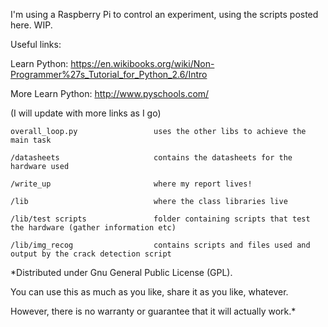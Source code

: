I'm using a Raspberry Pi to control an experiment, using the scripts posted here. WIP.

Useful links:

Learn Python:
    https://en.wikibooks.org/wiki/Non-Programmer%27s_Tutorial_for_Python_2.6/Intro

More Learn Python:
    http://www.pyschools.com/

(I will update with more links as I go)


```
overall_loop.py                 uses the other libs to achieve the main task

/datasheets                     contains the datasheets for the hardware used

/write_up                       where my report lives!

/lib                            where the class libraries live

/lib/test scripts               folder containing scripts that test the hardware (gather information etc)

/lib/img_recog                  contains scripts and files used and output by the crack detection script
```
*Distributed under Gnu General Public License (GPL). 

You can use this as much as you like, share it as you like, whatever. 

However, there is no warranty or guarantee that it will actually work.*
